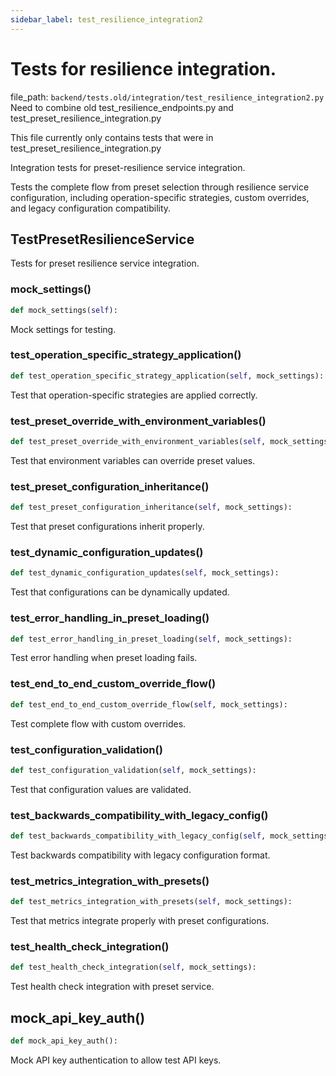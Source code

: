 ```yaml
---
sidebar_label: test_resilience_integration2
---
```


# Tests for resilience integration.

  file_path: `backend/tests.old/integration/test_resilience_integration2.py`
Need to combine old test_resilience_endpoints.py and test_preset_resilience_integration.py

This file currently only contains tests that were in test_preset_resilience_integration.py

Integration tests for preset-resilience service integration.

Tests the complete flow from preset selection through resilience service
configuration, including operation-specific strategies, custom overrides,
and legacy configuration compatibility.

## TestPresetResilienceService

Tests for preset resilience service integration.

### mock_settings()

```python
def mock_settings(self):
```

Mock settings for testing.

### test_operation_specific_strategy_application()

```python
def test_operation_specific_strategy_application(self, mock_settings):
```

Test that operation-specific strategies are applied correctly.

### test_preset_override_with_environment_variables()

```python
def test_preset_override_with_environment_variables(self, mock_settings):
```

Test that environment variables can override preset values.

### test_preset_configuration_inheritance()

```python
def test_preset_configuration_inheritance(self, mock_settings):
```

Test that preset configurations inherit properly.

### test_dynamic_configuration_updates()

```python
def test_dynamic_configuration_updates(self, mock_settings):
```

Test that configurations can be dynamically updated.

### test_error_handling_in_preset_loading()

```python
def test_error_handling_in_preset_loading(self, mock_settings):
```

Test error handling when preset loading fails.

### test_end_to_end_custom_override_flow()

```python
def test_end_to_end_custom_override_flow(self, mock_settings):
```

Test complete flow with custom overrides.

### test_configuration_validation()

```python
def test_configuration_validation(self, mock_settings):
```

Test that configuration values are validated.

### test_backwards_compatibility_with_legacy_config()

```python
def test_backwards_compatibility_with_legacy_config(self, mock_settings):
```

Test backwards compatibility with legacy configuration format.

### test_metrics_integration_with_presets()

```python
def test_metrics_integration_with_presets(self, mock_settings):
```

Test that metrics integrate properly with preset configurations.

### test_health_check_integration()

```python
def test_health_check_integration(self, mock_settings):
```

Test health check integration with preset service.

## mock_api_key_auth()

```python
def mock_api_key_auth():
```

Mock API key authentication to allow test API keys.
